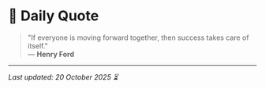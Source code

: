 # 📜 Daily Quote

> "If everyone is moving forward together, then success takes care of itself."  
> — **Henry Ford**

---

_Last updated: 20 October 2025 ⏳_
